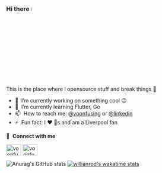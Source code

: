 ### Hi there <img src="https://media.giphy.com/media/hvRJCLFzcasrR4ia7z/giphy.gif" width="5%">
This is the place where I opensource stuff and break things :rofl:

- 🔭 &nbsp;I’m currently working on something cool :wink:
- 🌱 &nbsp;I’m currently learning Flutter, Go
- 📫 &nbsp;How to reach me: [@voonfusing](https://twitter.com/voonfusing) or [@linkedin](https://www.linkedin.com/in/voonfusing/)
- ⚡ &nbsp;Fun fact: I :heart: :dog:s and am a Liverpool fan

🔗 &nbsp;**Connect with me**
<p align="left">
<a href="https://twitter.com/voonfusing" target="blank"><img align="center" src="https://raw.githubusercontent.com/rahuldkjain/github-profile-readme-generator/master/src/images/icons/Social/twitter.svg" alt="voonfusing" height="30" width="40" /></a>
<a href="https://www.linkedin.com/in/voonfusing/" target="blank"><img align="center" src="https://raw.githubusercontent.com/rahuldkjain/github-profile-readme-generator/master/src/images/icons/Social/linked-in-alt.svg" alt="voonfusing" height="30" width="40" /></a>

<!-- 📊 &nbsp;**This week I spent my time on** -->

<!--START_SECTION:waka-->
<!-- ![Wwakatime stats](https://github-readme-stats-taupe-two.vercel.app/api/wakatime?username=jollyboss123&hide_title=true&hide_border=true&langs_count=5&bg_color=00000000&text_color=777) -->
<!--END_SECTION:waka-->

<!-- 📊 &nbsp;**Stats**
<p align="left"> -->
![Anurag's GitHub stats](https://github-readme-stats.vercel.app/api?username=anuraghazra&count_private=true)
[![willianrod's wakatime stats](https://github-readme-stats.vercel.app/api/wakatime?username=jollyboss123)](https://github.com/anuraghazra/github-readme-stats)